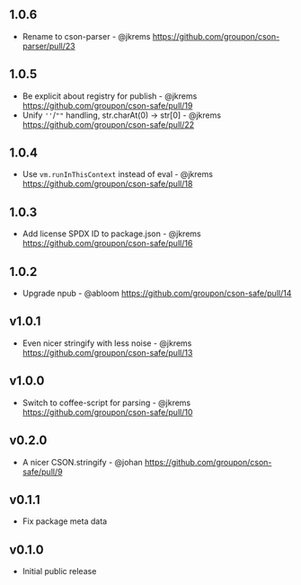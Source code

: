 1.0.6
-----
* Rename to cson-parser - @jkrems
  https://github.com/groupon/cson-parser/pull/23

1.0.5
-----
* Be explicit about registry for publish - @jkrems
  https://github.com/groupon/cson-safe/pull/19
* Unify `''`/`""` handling, str.charAt(0) -> str[0] - @jkrems
  https://github.com/groupon/cson-safe/pull/22

1.0.4
-----
* Use `vm.runInThisContext` instead of eval - @jkrems
  https://github.com/groupon/cson-safe/pull/18

1.0.3
-----
* Add license SPDX ID to package.json - @jkrems
  https://github.com/groupon/cson-safe/pull/16

1.0.2
-----
* Upgrade npub - @abloom
  https://github.com/groupon/cson-safe/pull/14

v1.0.1
------
* Even nicer stringify with less noise - @jkrems
  https://github.com/groupon/cson-safe/pull/13

v1.0.0
------
* Switch to coffee-script for parsing - @jkrems
  https://github.com/groupon/cson-safe/pull/10

v0.2.0
------
* A nicer CSON.stringify - @johan
  https://github.com/groupon/cson-safe/pull/9

v0.1.1
------
* Fix package meta data

v0.1.0
------
* Initial public release
